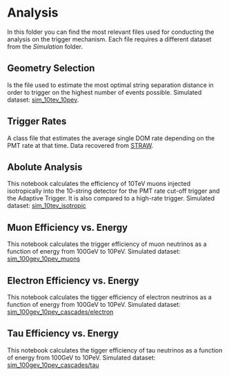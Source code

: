 # Analysis

In this folder you can find the most relevant files used for conducting the analysis on the trigger mechanism. Each file requires a different dataset from the _Simulation_ folder.

## Geometry Selection

Is the file used to estimate the most optimal string separation distance in order to trigger on the highest number of events possible. Simulated dataset: [sim_10tev_10pev](https://github.com/MiroSant/P-ONE/tree/main/Simulations/sim_10tev_10pev).

## Trigger Rates

A class file that estimates the average single DOM rate depending on the PMT rate at that time. Data recovered from [STRAW](https://arxiv.org/pdf/2108.04961.pdf).

## Abolute Analysis

This notebook calculates the efficiency of 10TeV muons injected isotropically into the 10-string detector for the PMT rate cut-off trigger and the Adaptive Trigger. It is also compared to a high-rate trigger. Simulated dataset: [sim_10tev_isotropic](https://github.com/MiroSant/P-ONE/tree/main/Simulations/sim_10tev_isotropic)

## Muon Efficiency vs. Energy

This notebook calculates the trigger efficiency of muon neutrinos as a function of energy from 100GeV to 10PeV. Simulated dataset: [sim_100gev_10pev_muons](https://github.com/MiroSant/P-ONE/tree/main/Simulations/sim_100gev_10pev_muons)

## Electron Efficiency vs. Energy

This notebook calculates the tigger efficiency of electron neutrinos as a function of energy from 100GeV to 10PeV. Simulated dataset: [sim_100gev_10pev_cascades/electron](https://github.com/MiroSant/P-ONE/tree/main/Simulations/sim_100gev_10pev_cascades/electron)

## Tau Efficiency vs. Energy

This notebook calculates the tigger efficiency of tau neutrinos as a function of energy from 100GeV to 10PeV. Simulated dataset: [sim_100gev_10pev_cascades/tau](https://github.com/MiroSant/P-ONE/tree/main/Simulations/sim_100gev_10pev_cascades/tau)

